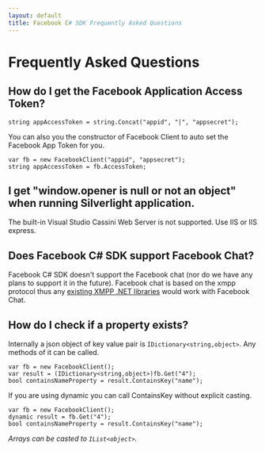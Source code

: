 ```yaml
---
layout: default
title: Facebook C# SDK Frequently Asked Questions
---
```


# Frequently Asked Questions

## How do I get the Facebook Application Access Token?

	string appAccessToken = string.Concat("appid", "|", "appsecret");

You can also you the constructor of Facebook Client to auto set the Facebook App Token for you.

	var fb = new FacebookClient("appid", "appsecret");
	string appAccessToken = fb.AccessToken;

## I get "window.opener is null or not an object" when running Silverlight application.
The built-in Visual Studio Cassini Web Server is not supported. Use IIS or IIS express.

## Does Facebook C# SDK support Facebook Chat?
Facebook C# SDK doesn't support the Facebook chat (nor do we have any plans to support it in the future). Facebook chat is based on the xmpp protocol thus any [existing XMPP .NET libraries](http://xmpp.org/xmpp-software/libraries/) would work with Facebook Chat.

## How do I check if a property exists?
Internally a json object of key value pair is ```IDictionary<string,object>```. Any methods of it can be called.

	var fb = new FacebookClient();
	var result = (IDictionary<string,object>)fb.Get("4");
	bool containsNameProperty = result.ContainsKey("name");

If you are using dynamic you can call ContainsKey without explicit casting.

	var fb = new FacebookClient();
	dynamic result = fb.Get("4");
	bool containsNameProperty = result.ContainsKey("name");

_Arrays can be casted to ```IList<object>```._
